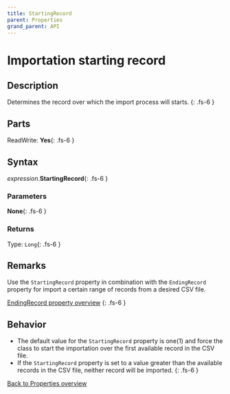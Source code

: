 ```yaml
---
title: StartingRecord
parent: Properties
grand_parent: API
---
```


# Importation starting record

## Description
Determines  the record over which the import process will starts.
{: .fs-6 }

## Parts
ReadWrite: **Yes**{: .fs-6 }

## Syntax
*expression*.**StartingRecord**{: .fs-6 }

### Parameters

**None**{: .fs-6 }

### Returns

Type: `Long`{: .fs-6 }

## Remarks
Use the `StartingRecord` property in combination with the `EndingRecord` property for import a certain range of records from a desired CSV file.

[EndingRecord property overview](https://ws-garcia.github.io/VBA-CSV-interface/api/properties/endingrecord.html)
{: .fs-6 }

## Behavior
* The default value for the `StartingRecord` property is one(1) and force the class to start the importation over the first available record in the CSV file.
* If the `StartingRecord` property is set to a value greater than the available records in the CSV file, neither record will be imported.
{: .fs-6 }

[Back to Properties overview](https://ws-garcia.github.io/VBA-CSV-interface/api/properties/)